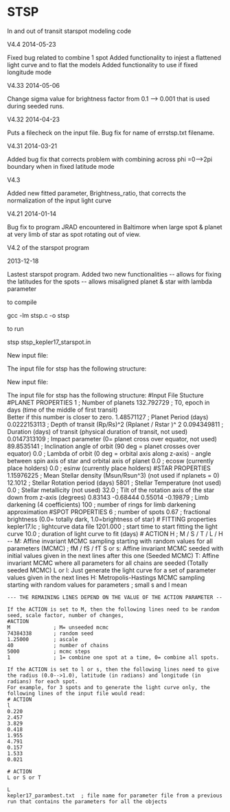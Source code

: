 STSP
====

In and out of transit starspot modeling code

V4.4  2014-05-23

Fixed bug related to combine 1 spot
Added functionality to injest a flattened light curve and to flat the models
Added functionality to use if fixed longitude mode

V4.33  2014-05-06

Change sigma value for brightness factor from 0.1 --> 0.001
that is used during seeded runs.

V4.32  2014-04-23

Puts a filecheck on the input file.  Bug fix for name of errstsp.txt filename.

V4.31  2014-03-21

Added bug fix that corrects problem with combining
across phi =0-->2pi boundary when in fixed latitude mode

V4.3

Added new fitted parameter, Brightness_ratio,
that corrects the normalization of the input light curve

V4.21 2014-01-14

Bug fix to program JRAD encountered in Baltimore when large spot & planet at very limb of star as spot rotating out
of view.

V4.2 of the starspot program

2013-12-18

Lastest starspot program.  Added two new functionalities
  -- allows for fixing the latitudes for the spots
  -- allows misaligned planet & star with lambda parameter

to compile

gcc -lm stsp.c -o stsp

to run

stsp  stsp_kepler17_starspot.in

New input file:

The input file for stsp has the following structure:

New input file:

The input file for stsp has the following structure:
#Input File Stucture
    #PLANET PROPERTIES
    1                      ; Number of planets
    132.792729             ; T0, epoch in days (time of the middle of first transit)  
    						  Better if this number is closer to zero.
    1.48571127             ; Planet Period      (days)
    0.0222153113           ; Depth of transit (Rp/Rs)^2         (Rplanet / Rstar )^ 2
    0.094349811            ; Duration (days) of transit   (physical duration of transit, not used)
    0.0147313109           ; Impact parameter  (0= planet cross over equator, not used)
    89.8535141             ; Inclination angle of orbit (90 deg = planet crosses over equator)
    0.0                    ; Lambda of orbit (0 deg = orbital axis along z-axis) - angle between spin axis of star and orbital axis of planet
    0.0                    ; ecosw  (currently place holders)
    0.0                    ; esinw  (currently place holders)
    #STAR PROPERTIES
    1.15976225             ; Mean Stellar density (Msun/Rsun^3)  (not used if nplanets = 0)
    12.1012                ; Stellar Rotation period (days)
    5801                   ; Stellar Temperature  (not used)
    0.0                    ; Stellar metallicity  (not used)
    32.0                   ; Tilt of the rotation axis of the star down from z-axis (degrees)
    0.83143 -0.68444 0.55014 -0.19879         ; Limb darkening (4 coefficients)
    100                    ; number of rings for limb darkening approximation
    #SPOT PROPERTIES
    6                      ; number of spots
    0.67                   ; fractional brightness (0.0= totally dark, 1.0=brightness of star)
    # FITTING properties
    kepler17.lc            ; lightcurve data file
    1201.000               ; start time to start fitting the light curve
    10.0                   ; duration of light curve to fit (days)
    # ACTION
    H                      ; M / S / T / L / H -- M: Affine invariant MCMC sampling starting with random values for all parameters (MCMC)
                           ; fM / fS / fT         S or s: Affine invariant MCMC seeded with initial values given in the next lines after this one (Seeded MCMC)
                                T: Affine invariant MCMC where all parameters for all chains are seeded (Totally seeded MCMC)
                                L or l: Just generate the light curve for a set of parameter values given in the next lines
                                H: Metropolis-Hastings MCMC sampling starting with random values for parameters
                           ; small s and l mean
    
    --- THE REMAINING LINES DEPEND ON THE VALUE OF THE ACTION PARAMETER --

    If the ACTION is set to M, then the following lines need to be random seed, scale factor, number of changes,
    #ACTION
    M              ; M= unseeded mcmc
    74384338       ; random seed
    1.25000        ; ascale
    40             ; number of chains
    5000           ; mcmc steps
    1              ; 1= combine one spot at a time, 0= combine all spots.
    
    If the ACTION is set to l or s, then the following lines need to give the radius (0.0-->1.0), latitude (in radians) and longitude (in radians) for each spot.
    For example, for 3 spots and to generate the light curve only, the following lines of the input file would read:
    # ACTION
    l
    0.220
    2.457
    3.829
    0.418
    1.955
    4.791
    0.157
    1.533
    0.021

    # ACTION
    L or S or T

    L
    kepler17_parambest.txt  ; file name for parameter file from a previous run that contains the parameters for all the objects

